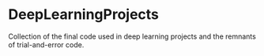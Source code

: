 # DeepLearningProjects
Collection of the final code used in deep learning projects and the remnants of trial-and-error code.
